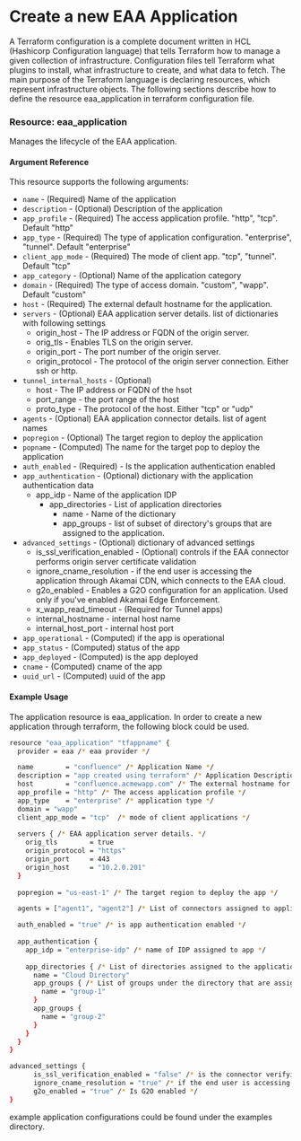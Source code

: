 # Create a new EAA Application

A Terraform configuration is a complete document written in HCL (Hashicorp Configuration language) that tells Terraform how to manage a given collection of infrastructure.
Configuration files tell Terraform what plugins to install, what infrastructure to create, and what data to fetch.
The main purpose of the Terraform language is declaring resources, which represent infrastructure objects. The following sections describe how to define the resource eaa_application in terraform configuration file.

### Resource: eaa_application

Manages the lifecycle of the EAA application.  

#### Argument Reference

This resource supports the following arguments:

* ```name``` - (Required) Name of the application
* ```description``` - (Optional) Description of the application
* ```app_profile``` - (Required) The access application profile. "http", "tcp". Default "http"
* ```app_type``` - (Required) The type of application configuration. "enterprise", "tunnel". Default "enterprise"	
* ```client_app_mode``` - (Required) The mode of client app. "tcp", "tunnel". Default "tcp"
* ```app_category``` - (Optional) Name of the application category
* ```domain``` - (Required) The type of access domain. "custom", "wapp". Default "custom"
* ```host``` - (Required) The external default hostname for the application.
* ```servers``` - (Optional) EAA application server details. list of dictionaries with following settings
  * origin_host - The IP address or FQDN of the origin server.
  * orig_tls - Enables TLS on the origin server.
  * origin_port - The port number of the origin server.
  * origin_protocol - The protocol of the origin server connection. Either ssh or http.
* ```tunnel_internal_hosts``` - (Optional)
  * host       - The IP address or FQDN of the hsot
  * port_range - the port range of the host
  * proto_type - The protocol of the host. Either "tcp" or "udp"
* ```agents``` - (Optional) EAA application connector details. list of agent names	
* ```popregion``` - (Optional) The target region to deploy the application	
* ```popname``` - (Computed)	 The name for the target pop to deploy the application
* ```auth_enabled``` - (Required) - Is the application authentication enabled
* ```app_authentication``` - (Optional) dictionary with the application authentication data
  * app_idp - Name of the application IDP
    * app_directories - List of application directories
      * name - Name of the dictionary
      * app_groups - list of subset of directory's groups that are assigned to the application.
* ```advanced_settings```	- (Optional) dictionary of advanced settings	
  * is_ssl_verification_enabled - (Optional) controls if the EAA connector performs origin server certificate validation
  * ignore_cname_resolution - if the end user is accessing the application through Akamai CDN, which connects to the EAA cloud.   
  * g2o_enabled - Enables a G2O configuration for an application. Used only if you've enabled Akamai Edge Enforcement.
  * x_wapp_read_timeout - (Required for Tunnel apps)
  * internal_hostname - internal host name
  * internal_host_port - internal host port
* ```app_operational``` - (Computed) if the app is operational	
* ```app_status```  - (Computed) status of the app
* ```app_deployed``` - (Computed) is the app deployed	
* ```cname``` - (Computed) cname of the app
* ```uuid_url``` - (Computed) uuid of the app


#### Example Usage

The application resource is eaa_application. In order to create a new application through terraform, the following block could be used.

```sh
resource "eaa_application" "tfappname" {
  provider = eaa /* eaa provider */

  name        = "confluence" /* Application Name */
  description = "app created using terraform" /* Application Description */
  host        = "confluence.acmewapp.com" /* The external hostname for the application */
  app_profile = "http" /* The access application profile */
  app_type    = "enterprise" /* application type */
  domain = "wapp"
  client_app_mode = "tcp"  /* mode of client applications */
  
  servers { /* EAA application server details. */
    orig_tls        = true
    origin_protocol = "https"
    origin_port     = 443
    origin_host     = "10.2.0.201"
  }
  
  popregion = "us-east-1" /* The target region to deploy the app */

  agents = ["agent1", "agent2"] /* List of connectors assigned to application */

  auth_enabled = "true" /* is app authentication enabled */
  
  app_authentication {
    app_idp = "enterprise-idp" /* name of IDP assigned to app */
    
    app_directories { /* List of directories assigned to the application */
      name = "Cloud Directory"
      app_groups { /* List of groups under the directory that are assigned to the applicaion */
        name = "group-1"
      }
      app_groups {
        name = "group-2"
      }
    }
  }
}

advanced_settings {
      is_ssl_verification_enabled = "false" /* is the connector verifying the origin server certificate */
      ignore_cname_resolution = "true" /* if the end user is accessing the application through Akamai CDN, which connects to the EAA cloud */
      g2o_enabled = "true" /* Is G2O enabled */
}


```  
example application configurations could be found under the examples directory.

